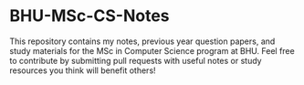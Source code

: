 # BHU-MSc-CS-Notes
This repository contains my notes, previous year question papers, and study materials for the MSc in Computer Science program at BHU. Feel free to contribute by submitting pull requests with useful notes or study resources you think will benefit others!
